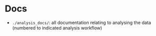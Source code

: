 # Docs

- `./analysis_docs/`: all documentation relating to analysing the data (numbered to indicated analysis workflow)
